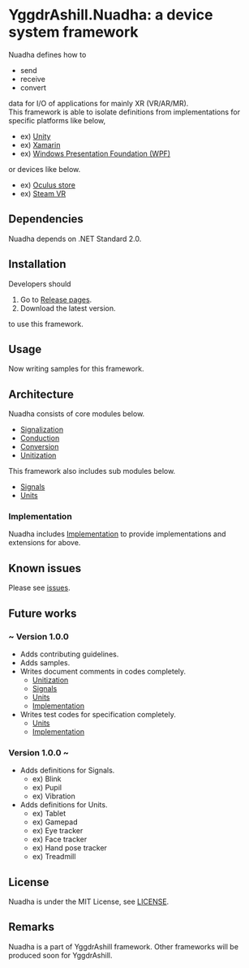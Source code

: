 # YggdrAshill.Nuadha: a device system framework

Nuadha defines how to

- send
- receive
- convert

data for I/O of applications for mainly XR (VR/AR/MR).  
This framework is able to isolate definitions from implementations for specific platforms like below,

- ex) [Unity](https://unity.com/ja)
- ex) [Xamarin](https://docs.microsoft.com/ja-jp/xamarin/get-started/what-is-xamarin)
- ex) [Windows Presentation Foundation (WPF)](https://docs.microsoft.com/ja-jp/visualstudio/designers/getting-started-with-wpf?view=vs-2019)

or devices like below.

- ex) [Oculus store](https://www.oculus.com/)
- ex) [Steam VR](https://store.steampowered.com/steamvr)

<!-- ## Specifications

Now writing...

### Normal scenarios

Now writing...

### Abnormal scenarios

Now writing... -->

## Dependencies

Nuadha depends on .NET Standard 2.0.

## Installation

Developers should

1. Go to [Release pages](https://github.com/do-i-know-it/YggdrAshill.Nuadha/releases).
1. Download the latest version.

to use this framework.

## Usage

Now writing samples for this framework.

## Architecture

Nuadha consists of core modules below.

- [Signalization](./Documentation/Signalization.md)
- [Conduction](./Documentation/Conduction.md)
- [Conversion](./Documentation/Conversion.md)
- [Unitization](./Documentation/Unitization.md)

This framework also includes sub modules below.

- [Signals](./Documentation/Signals.md)
- [Units](./Documentation/Units.md)

### Implementation

Nuadha includes [Implementation](./Documentation/Implementation.md) to provide implementations and extensions for above.

## Known issues

Please see [issues](https://github.com/do-i-know-it/YggdrAshill.Nuadha/issues).

## Future works

### ~ Version 1.0.0

- Adds contributing guidelines.
- Adds samples.
- Writes document comments in codes completely.
  - [Unitization](./Documentation/Unitization.md)
  - [Signals](./Documentation/Signals.md)
  - [Units](./Documentation/Units.md)
  - [Implementation](./Documentation/Implementation.md)
- Writes test codes for specification completely.
  - [Units](./Documentation/Units.md)
  - [Implementation](./Documentation/Implementation.md)

### Version 1.0.0 ~

- Adds definitions for Signals.
  - ex) Blink
  - ex) Pupil
  - ex) Vibration
- Adds definitions for Units.
  - ex) Tablet
  - ex) Gamepad
  - ex) Eye tracker
  - ex) Face tracker
  - ex) Hand pose tracker
  - ex) Treadmill

## License

Nuadha is under the MIT License, see [LICENSE](./LICENSE.txt).

## Remarks

Nuadha is a part of YggdrAshill framework.
Other frameworks will be produced soon for YggdrAshill.
